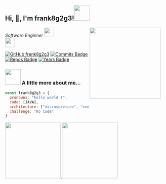 <!--
**frank8g2g3/frank8g2g3** is a ✨ _special_ ✨ repository because its `README.md` (this file) appears on your GitHub profile.

Here are some ideas to get you started:

- 🔭 I’m currently working on ...
- 🌱 I’m currently learning ...
- 👯 I’m looking to collaborate on ...
- 🤔 I’m looking for help with ...
- 💬 Ask me about ...
- 📫 How to reach me: ...
- 😄 Pronouns: ...
- ⚡ Fun fact: ...
-->


<h2> Hi,  👋, I'm frank8g2g3!<img src="https://media.giphy.com/media/mGcNjsfWAjY5AEZNw6/giphy.gif" width="50"></h2>
<img align='right' src="https://media.giphy.com/media/M9gbBd9nbDrOTu1Mqx/giphy.gif" width="230">
<p><em>Software Enginner </a><img src="https://media.giphy.com/media/fYSnHlufseco8Fh93Z/giphy.gif" width="30"></br><img src="https://media.giphy.com/media/WUlplcMpOCEmTGBtBW/giphy.gif" width="30"> 
</em></p>

[![GitHub frank8g2g3](https://img.shields.io/github/followers/frank8g2g3?label=follow&style=social)](https://github.com/frank8g2g3)
[![Commits Badge](https://badges.pufler.dev/commits/monthly/frank8g2g3)](https://badges.pufler.dev)
[![Repos Badge](https://badges.pufler.dev/repos/frank8g2g3)](https://badges.pufler.dev)
[![Years Badge](https://badges.pufler.dev/years/frank8g2g3)](https://badges.pufler.dev)

### <img src="https://media.giphy.com/media/VgCDAzcKvsR6OM0uWg/giphy.gif" width="50"> A little more about me...  

```javascript
const frank8g2g3 = {
  pronouns: "hello world !",
  code: [JAVA],
  architecture: ["microservices", "event-driven", "design system pattern"],
  challenge: "No Code"
}
```

<p align="left">
<a href="https://.com/frank8g2g3">
  <img height="180em" src="https://-readme-stats-eight-theta.vercel.app/api/top-langs/?username=frank8g2g3&layout=compact&langs_count=10&theme=buefy"/>
  <img height="180em" src="https://-readme-stats-eight-theta.vercel.app/api?username=frank8g2g3&show_icons=true&theme=buefy&include_all_commits=true&count_private=true"/>
</a>
</p>


